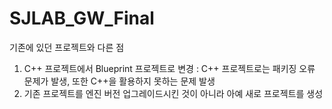 # SJLAB_GW_Final

기존에 있던 프로젝트와 다른 점
1. C++ 프로젝트에서 Blueprint 프로젝트로 변경 : C++ 프로젝트로는 패키징 오류 문제가 발생, 또한 C++을 활용하지 못하는 문제 발생
2. 기존 프로젝트를 엔진 버전 업그레이드시킨 것이 아니라 아예 새로 프로젝트를 생성
